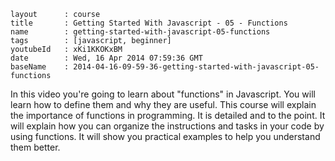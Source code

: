 ```
layout		: course
title		: Getting Started With Javascript - 05 - Functions
name		: getting-started-with-javascript-05-functions
tags		: [javascript, beginner]
youtubeId	: xKi1KKOKxBM
date		: Wed, 16 Apr 2014 07:59:36 GMT
baseName	: 2014-04-16-09-59-36-getting-started-with-javascript-05-functions
```

In this video you're going to learn about "functions" in Javascript. You will learn how to define them and why they are useful. This course will explain the importance of functions in programming. It is detailed and to the point. It will explain how you can organize the instructions and tasks in your code by using functions. It will show you practical examples to help you understand them better.